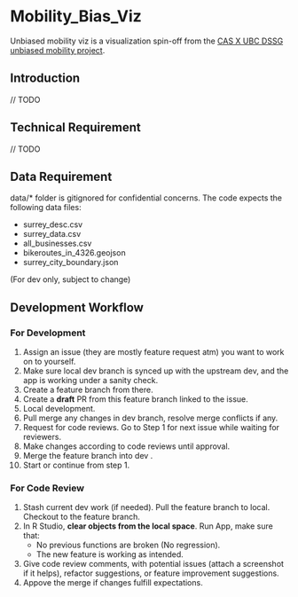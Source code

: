 # Mobility_Bias_Viz

Unbiased mobility viz is a visualization spin-off from the [CAS X UBC DSSG unbiased mobility project](https://github.com/cedaracademysociety/vancom-ubc-dssg).

## Introduction
// TODO


## Technical Requirement
// TODO


## Data Requirement
data/* folder is gitignored for confidential concerns. The code expects the following data files:
- surrey_desc.csv
- surrey_data.csv 
- all_businesses.csv
- bikeroutes_in_4326.geojson
-  surrey_city_boundary.json

(For dev only, subject to change)


## Development Workflow

### For Development
1. Assign an issue (they are mostly feature request atm) you want to work on to yourself.
1. Make sure local dev branch is synced up with the upstream dev, and the app is working under a sanity check.
1. Create a feature branch from there.
1. Create a **draft** PR from this feature branch linked to the issue.
1. Local development.
1. Pull merge any changes in dev branch, resolve merge conflicts if any.
1. Request for code reviews. Go to Step 1 for next issue while waiting for reviewers.
1. Make changes according to code reviews until approval.
1. Merge the feature branch into dev .
1. Start or continue from step 1.

### For Code Review
1. Stash current dev work (if needed). Pull the feature branch to local. Checkout to the feature branch.
2. In R Studio, **clear objects from the local space**. Run App, make sure that:
    - No previous functions are broken (No regression).
    - The new feature is working as intended.
3. Give code review comments, with potential issues (attach a screenshot if it helps), refactor suggestions, or feature improvement suggestions. 
4. Appove the merge if changes fulfill expectations.
